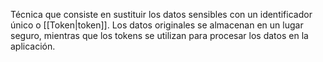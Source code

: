 Técnica que consiste en sustituir los datos sensibles con un identificador único o [[Token|token]]. Los datos originales se almacenan en un lugar seguro, mientras que los tokens se utilizan para procesar los datos en la aplicación.